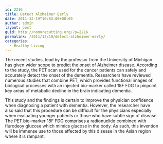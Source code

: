 ```yaml
---
id: 2216
title: Detect Alzheimer Early
date: 2011-12-19T10:53:00+00:00
author: admin
layout: post
guid: http://nomorecutting.org/?p=2216
permalink: /2011/12/19/detect-alzheimer-early/
categories:
  - Healthy Living
---
```

The recent studies, lead by the professor from the University of Michigan has given wider scope to predict the onset of Alzheimer disease. According to the study, the PET scan used for the cancer patients can safely and accurately detect the onset of the dementia. Researchers have reviewed numerous studies that combine PET, which provides functional images of biological processes with an injected bio-marker called 18F FDG to pinpoint key areas of metabolic decline in the brain indicating dementia.

This study and the findings is certain to improve the physician confidence when diagnosing a patient with dementia. However, the researcher have also said that this procedure can be difficult for the physicians especially when evaluating younger patients or those who have subtle sign of disease. The PET bio-marker 18F FDG comprises a radionuclide combined with flurodeoy glucose which mimics glucose in the body. As such, this invention will be immense use to those affected by this disease in the Asian region where it is rampant.